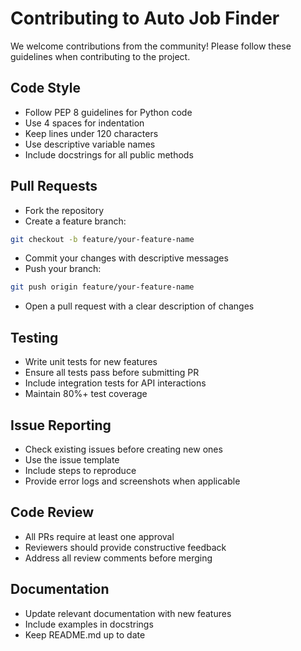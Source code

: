# Contributing to Auto Job Finder

We welcome contributions from the community! Please follow these guidelines when contributing to the project.

## Code Style

- Follow PEP 8 guidelines for Python code
- Use 4 spaces for indentation
- Keep lines under 120 characters
- Use descriptive variable names
- Include docstrings for all public methods

## Pull Requests

- Fork the repository
- Create a feature branch:

```bash
git checkout -b feature/your-feature-name
```

- Commit your changes with descriptive messages
- Push your branch:

```bash
git push origin feature/your-feature-name
```

- Open a pull request with a clear description of changes

## Testing

- Write unit tests for new features
- Ensure all tests pass before submitting PR
- Include integration tests for API interactions
- Maintain 80%+ test coverage

## Issue Reporting

- Check existing issues before creating new ones
- Use the issue template
- Include steps to reproduce
- Provide error logs and screenshots when applicable

## Code Review

- All PRs require at least one approval
- Reviewers should provide constructive feedback
- Address all review comments before merging

## Documentation

- Update relevant documentation with new features
- Include examples in docstrings
- Keep README.md up to date
